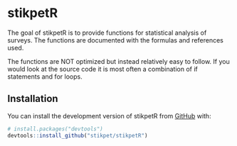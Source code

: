 
<!-- README.md is generated from README.Rmd. Please edit that file -->

# stikpetR

<!-- badges: start -->
<!-- badges: end -->

The goal of stikpetR is to provide functions for statistical analysis of
surveys. The functions are documented with the formulas and references
used.

The functions are NOT optimized but instead relatively easy to follow.
If you would look at the source code it is most often a combination of
if statements and for loops.

## Installation

You can install the development version of stikpetR from
[GitHub](https://github.com/) with:

``` r
# install.packages("devtools")
devtools::install_github("stikpet/stikpetR")
```
